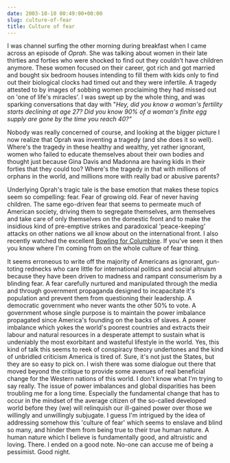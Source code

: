 ```yaml
---
date: 2003-10-10 00:49:00+00:00
slug: culture-of-fear
title: Culture of fear
---
```


I was channel surfing the other morning during breakfast when I came across an episode of _Oprah_. She was talking about women in their late thirties and forties who were shocked to find out they couldn't have children anymore. These women focused on their career, got rich and got married and bought six bedroom houses intending to fill them with kids only to find out their biological clocks had timed out and they were infertile. A tragedy attested to by images of sobbing women proclaiming they had missed out on 'one of life's miracles'. I was swept up by the whole thing, and was sparking conversations that day with "_Hey, did you know a woman's fertility starts declining at age 27? Did you know 90% of a woman's finite egg supply are gone by the time you reach 40?"_ 

Nobody was really concerned of course, and looking at the bigger picture I now realize that Oprah was inventing a tragedy (and she does it so well). Where's the tragedy in these healthy and wealthy, yet rather ignorant, women who failed to educate themselves about their own bodies and thought just because Gina Davis and Madonna are having kids in their forties that they could too? Where's the tragedy in that with millions of orphans in the world, and millions more with really bad or abusive parents?

Underlying Oprah's tragic tale is the base emotion that makes these topics seem so compelling: fear. Fear of growing old. Fear of never having children. The same ego-driven fear that seems to permeate much of American society, driving them to segregate themselves, arm themselves and take care of only themselves on the domestic front and to make the insidious kind of pre-emptive strikes and paradoxical 'peace-keeping' attacks on other nations we all know about on the international front. I also recently watched the excellent [Bowling for Columbine](http://www.bowlingforcolumbine.com/flash-01.php). If you've seen it then you know where I'm coming from on the whole culture of fear thing. 

It seems erroneous to write off the majority of Americans as ignorant, gun-toting rednecks who care little for international politics and social altruism because they have been driven to madness and rampant consumerism by a blinding fear. A fear carefully nurtured and manipulated through the media and through government propaganda designed to incapacitate it's population and prevent them from questioning their leadership. A democratic government who never wants the other 50% to vote.  A government whose single purpose is to maintain the power imbalance propagated since America's founding on the backs of slaves. A power imbalance which yokes the world's poorest countries and extracts their labour and natural resources in a desperate attempt to sustain what is undeniably the most exorbitant and wasteful lifestyle in the world. Yes, this kind of talk this seems to reek of conspiracy theory undertones and the kind of unbridled criticism America is tired of. Sure, it's not just the States, but they are so easy to pick on. I wish there was some dialogue out there that moved beyond the critique to provide some avenues of real beneficial change for the Western nations of this world. I don't know what I'm trying to say really. The issue of power imbalances and global disparities has been troubling me for a long time. Especially the fundamental change that has to occur in the mindset of the average citizen of the so-called developed world before they (we) will relinquish our ill-gained power over those we willingly and unwillingly subjugate. I guess I'm intrigued by the idea of addressing somehow this 'culture of fear' which seems to enslave and blind so many, and hinder them from being true to their true human nature. A human nature which I believe is fundamentally good, and altruistic and loving. There. I ended on a good note. No-one can accuse me of being a pessimist. Good night.
